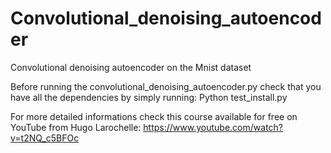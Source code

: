 # Convolutional_denoising_autoencoder
Convolutional denoising autoencoder on the Mnist dataset

Before running the convolutional_denoising_autoencoder.py check that you have all the dependencies by simply running:
  Python test_install.py

For more detailed informations check this course available for free on YouTube from Hugo Larochelle:
https://www.youtube.com/watch?v=t2NQ_c5BFOc
